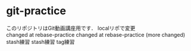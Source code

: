 # git-practice
このリポジトリはGit動画講座用です．
localリポで変更				
changed at rebase-practice 
changed at rebase-practice (more changed)
stash練習
stash練習 tag練習
